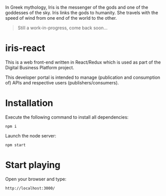 In Greek mythology, Iris is the messenger of the gods and one of the goddesses of the sky. Iris links the gods to humanity.
She travels with the speed of wind from one end of the world to the other.

> Still a work-in-progress, come back soon...

# iris-react

This is a web front-end written in React/Redux which is used as part of the Digital Business Platform project.

This developer portal is intended to manage (publication and consumption of) APIs and respective users (publishers/consumers).

# Installation

Execute the following command to install all dependencies:

`npm i`

Launch the node server:

`npm start`

# Start playing

Open your browser and type:

`http://localhost:3000/`
